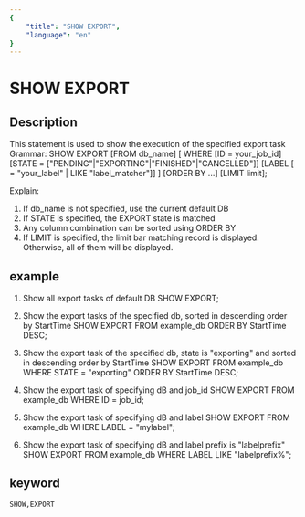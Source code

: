 ```yaml
---
{
    "title": "SHOW EXPORT",
    "language": "en"
}
---
```


<!-- 
Licensed to the Apache Software Foundation (ASF) under one
or more contributor license agreements.  See the NOTICE file
distributed with this work for additional information
regarding copyright ownership.  The ASF licenses this file
to you under the Apache License, Version 2.0 (the
"License"); you may not use this file except in compliance
with the License.  You may obtain a copy of the License at

  http://www.apache.org/licenses/LICENSE-2.0

Unless required by applicable law or agreed to in writing,
software distributed under the License is distributed on an
"AS IS" BASIS, WITHOUT WARRANTIES OR CONDITIONS OF ANY
KIND, either express or implied.  See the License for the
specific language governing permissions and limitations
under the License.
-->

# SHOW EXPORT
## Description
This statement is used to show the execution of the specified export task
Grammar:
        SHOW EXPORT
        [FROM db_name]
        [
            WHERE
            [ID = your_job_id]
            [STATE = ["PENDING"|"EXPORTING"|"FINISHED"|"CANCELLED"]]
			[LABEL [ = "your_label" | LIKE "label_matcher"]]
        ]
        [ORDER BY ...]
        [LIMIT limit];

Explain:
1) If db_name is not specified, use the current default DB
2) If STATE is specified, the EXPORT state is matched
3) Any column combination can be sorted using ORDER BY
4) If LIMIT is specified, the limit bar matching record is displayed. Otherwise, all of them will be displayed.

## example
1. Show all export tasks of default DB
    SHOW EXPORT;

2. Show the export tasks of the specified db, sorted in descending order by StartTime
    SHOW EXPORT FROM example_db ORDER BY StartTime DESC;

3. Show the export task of the specified db, state is "exporting" and sorted in descending order by StartTime
    SHOW EXPORT FROM example_db WHERE STATE = "exporting" ORDER BY StartTime DESC;

4. Show the export task of specifying dB and job_id
    SHOW EXPORT FROM example_db WHERE ID = job_id;

5. Show the export task of specifying dB and label
    SHOW EXPORT FROM example_db WHERE LABEL = "mylabel";

6. Show the export task of specifying dB and label prefix is "labelprefix"
    SHOW EXPORT FROM example_db WHERE LABEL LIKE "labelprefix%";

## keyword

	SHOW,EXPORT

